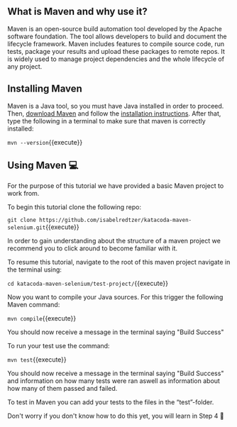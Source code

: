 ## What is Maven and why use it?

Maven is an open-source build automation tool developed by the Apache software foundation. The tool allows developers to build and document the lifecycle framework. Maven includes features to compile source code, run tests, package your results and upload these packages to remote repos. It is widely used to manage project dependencies and the whole lifecycle of any project.


## Installing Maven

Maven is a Java tool, so you must have Java installed in order to proceed. 
Then, [download Maven](https://maven.apache.org/download.cgi) and follow the [installation instructions](https://maven.apache.org/install.html). After that, type the following in a terminal to make sure that maven is correctly installed:

`mvn --version`{{execute}}

## Using Maven 💻

For the purpose of this tutorial we have provided a basic Maven project to work from. 

To begin this tutorial clone the following repo:


`git clone https://github.com/isabelredtzer/katacoda-maven-selenium.git`{{execute}}

In order to gain understanding about the structure of a maven project we recommend you to click around to become familiar with it.

To resume this tutorial, navigate to the root of this maven project navigate in the terminal using:

`cd katacoda-maven-selenium/test-project/`{{execute}}

Now you want to compile your Java sources. For this trigger the following Maven command:

`mvn compile`{{execute}}

You should now receive a message in the terminal saying "Build Success"

To run your test use the command:

`mvn test`{{execute}}

You should now receive a message in the terminal saying "Build Success" and information on how many tests were ran aswell as information about how many of them passed and failed.

To test in Maven you can add your tests to the files in the “test”-folder. 

Don't worry if you don't know how to do this yet, you will learn in Step 4 🎉

